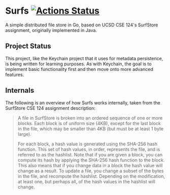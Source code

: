 # Surfs [![Actions Status](https://github.com/maybetheresloop/surfs/workflows/Go/badge.svg)](https://github.com/maybetheresloop/surfs)

A simple distributed file store in Go, based on UCSD CSE 124's SurfStore assignment,
originally implemented in Java.

## Project Status
This project, like the Keychain project that it uses for metadata persistence, is being
written for learning purposes. As with Keychain, the goal is to implement basic functionality
first and then move onto more advanced features.

## Internals

The following is an overview of how Surfs works internally, taken from the
SurfStore CSE 124 assignment description:

> A file in SurfStore is broken into an ordered sequence of one or more blocks. Each 
> block is of uniform size (4KB), except for the last block in the file, which may be
> smaller than 4KB (but must be at least 1 byte large).
>
> For each block, a hash value is generated using the SHA-256 hash function. This set of 
> hash values, in order, represents the file, and is referred to as the hashlist. Note that 
> if you are given a block, you can compute its hash by applying the SHA-256 hash function 
> to the block. This also means that if you change data in a block the hash value will change 
> as a result. To update a file, you change a subset of the bytes in the file, and recompute 
> the hashlist. Depending on the modification, at least one, but perhaps all, of the hash values 
> in the hashlist will change.